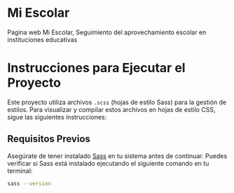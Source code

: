 # Mi Escolar
Pagina web Mi Escolar, Seguimiento del aprovechamiento escolar en instituciones educativas

# Instrucciones para Ejecutar el Proyecto

Este proyecto utiliza archivos `.scss` (hojas de estilo Sass) para la gestión de estilos. Para visualizar y compilar estos archivos en hojas de estilo CSS, sigue las siguientes instrucciones:

## Requisitos Previos

Asegúrate de tener instalado [Sass](https://sass-lang.com/install) en tu sistema antes de continuar. Puedes verificar si Sass está instalado ejecutando el siguiente comando en tu terminal:

```bash
sass --version

